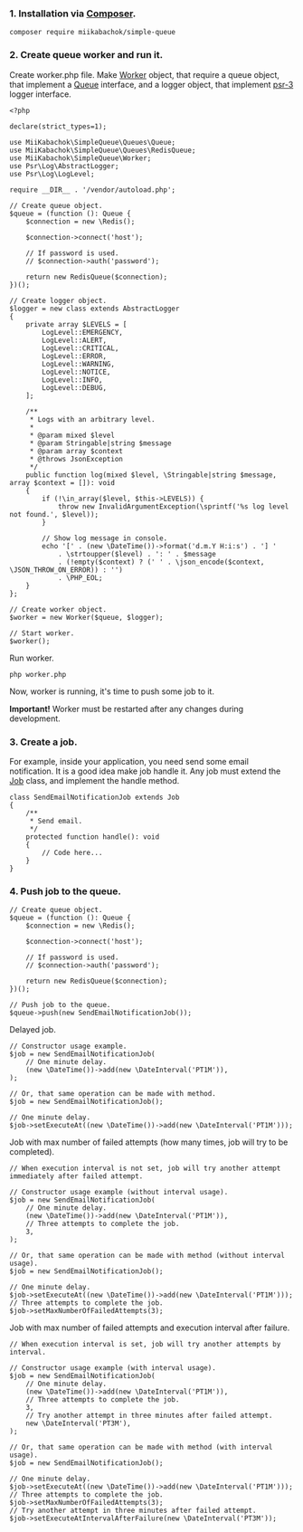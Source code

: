 ### 1. Installation via [Composer](https://getcomposer.org/).

```
composer require miikabachok/simple-queue
```

### 2. Create queue worker and run it.

Create worker.php file. Make [Worker](https://github.com/miikabachok/simple-queue-php/blob/master/src/Worker.php) object, that require a queue object, that implement a [Queue](https://github.com/miikabachok/simple-queue-php/blob/master/src/Queues/Queue.php) interface, and a logger object, that implement [psr-3](https://www.php-fig.org/psr/psr-3/) logger interface.

```
<?php

declare(strict_types=1);

use MiiKabachok\SimpleQueue\Queues\Queue;
use MiiKabachok\SimpleQueue\Queues\RedisQueue;
use MiiKabachok\SimpleQueue\Worker;
use Psr\Log\AbstractLogger;
use Psr\Log\LogLevel;

require __DIR__ . '/vendor/autoload.php';

// Create queue object.
$queue = (function (): Queue {
    $connection = new \Redis();

    $connection->connect('host');

    // If password is used.
    // $connection->auth('password');

    return new RedisQueue($connection);
})();

// Create logger object.
$logger = new class extends AbstractLogger
{
    private array $LEVELS = [
        LogLevel::EMERGENCY,
        LogLevel::ALERT,
        LogLevel::CRITICAL,
        LogLevel::ERROR,
        LogLevel::WARNING,
        LogLevel::NOTICE,
        LogLevel::INFO,
        LogLevel::DEBUG,
    ];

    /**
     * Logs with an arbitrary level.
     *
     * @param mixed $level
     * @param Stringable|string $message
     * @param array $context
     * @throws JsonException
     */
    public function log(mixed $level, \Stringable|string $message, array $context = []): void
    {
        if (!\in_array($level, $this->LEVELS)) {
            throw new InvalidArgumentException(\sprintf('%s log level not found.', $level));
        }

        // Show log message in console.
        echo '[' . (new \DateTime())->format('d.m.Y H:i:s') . '] '
            . \strtoupper($level) . ': ' . $message
            . (!empty($context) ? (' ' . \json_encode($context, \JSON_THROW_ON_ERROR)) : '')
            . \PHP_EOL;
    }
};

// Create worker object.
$worker = new Worker($queue, $logger);

// Start worker.
$worker();
```

Run worker.

```
php worker.php
```

Now, worker is running, it's time to push some job to it.

**Important!** Worker must be restarted after any changes during development.

### 3. Create a job.

For example, inside your application, you need send some email notification. It is a good idea make job handle it. Any job must extend the [Job](https://github.com/miikabachok/simple-queue-php/blob/master/src/Jobs/Job.php) class, and implement the handle method.

```
class SendEmailNotificationJob extends Job
{
    /**
     * Send email.
     */
    protected function handle(): void
    {
        // Code here...
    }
}
```

### 4. Push job to the queue.

```
// Create queue object.
$queue = (function (): Queue {
    $connection = new \Redis();

    $connection->connect('host');

    // If password is used.
    // $connection->auth('password');

    return new RedisQueue($connection);
})();

// Push job to the queue.
$queue->push(new SendEmailNotificationJob());
```

Delayed job.

```
// Constructor usage example.
$job = new SendEmailNotificationJob(
    // One minute delay.
    (new \DateTime())->add(new \DateInterval('PT1M')),
);

// Or, that same operation can be made with method.
$job = new SendEmailNotificationJob();

// One minute delay.
$job->setExecuteAt((new \DateTime())->add(new \DateInterval('PT1M')));
```

Job with max number of failed attempts (how many times, job will try to be completed).

```
// When execution interval is not set, job will try another attempt immediately after failed attempt.

// Constructor usage example (without interval usage).
$job = new SendEmailNotificationJob(
    // One minute delay.
    (new \DateTime())->add(new \DateInterval('PT1M')),
    // Three attempts to complete the job.
    3,
);

// Or, that same operation can be made with method (without interval usage).
$job = new SendEmailNotificationJob();

// One minute delay.
$job->setExecuteAt((new \DateTime())->add(new \DateInterval('PT1M')));
// Three attempts to complete the job.
$job->setMaxNumberOfFailedAttempts(3);
```

Job with max number of failed attempts and execution interval after failure.

```
// When execution interval is set, job will try another attempts by interval.

// Constructor usage example (with interval usage).
$job = new SendEmailNotificationJob(
    // One minute delay.
    (new \DateTime())->add(new \DateInterval('PT1M')),
    // Three attempts to complete the job.
    3,
    // Try another attempt in three minutes after failed attempt.
    new \DateInterval('PT3M'),
);

// Or, that same operation can be made with method (with interval usage).
$job = new SendEmailNotificationJob();

// One minute delay.
$job->setExecuteAt((new \DateTime())->add(new \DateInterval('PT1M')));
// Three attempts to complete the job.
$job->setMaxNumberOfFailedAttempts(3);
// Try another attempt in three minutes after failed attempt.
$job->setExecuteAtIntervalAfterFailure(new \DateInterval('PT3M'));
```
